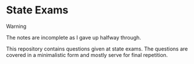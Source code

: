 # State Exams

> [!WARNING]  
> The notes are incomplete as I gave up halfway through.

This repository contains questions given at state exams. The questions are covered in a minimalistic form and mostly serve for final repetition.
